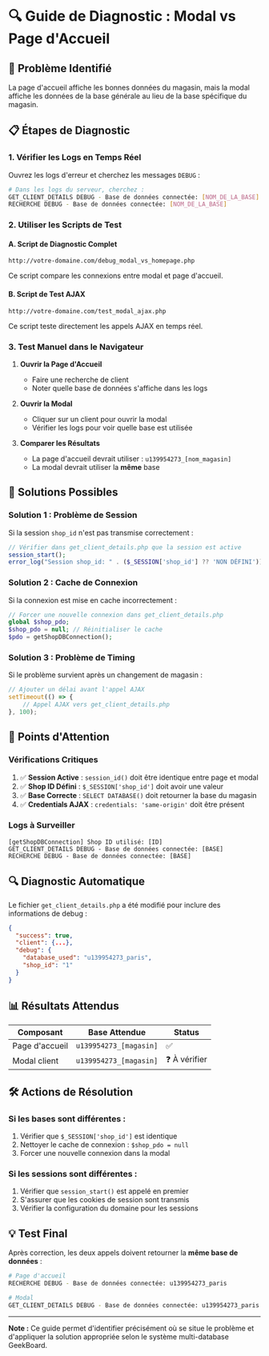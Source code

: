 # 🔍 Guide de Diagnostic : Modal vs Page d'Accueil

## 🎯 Problème Identifié
La page d'accueil affiche les bonnes données du magasin, mais la modal affiche les données de la base générale au lieu de la base spécifique du magasin.

## 📋 Étapes de Diagnostic

### 1. **Vérifier les Logs en Temps Réel** 
Ouvrez les logs d'erreur et cherchez les messages `DEBUG` :

```bash
# Dans les logs du serveur, cherchez :
GET_CLIENT_DETAILS DEBUG - Base de données connectée: [NOM_DE_LA_BASE]
RECHERCHE DEBUG - Base de données connectée: [NOM_DE_LA_BASE]
```

### 2. **Utiliser les Scripts de Test**

#### **A. Script de Diagnostic Complet**
```
http://votre-domaine.com/debug_modal_vs_homepage.php
```
Ce script compare les connexions entre modal et page d'accueil.

#### **B. Script de Test AJAX**
```
http://votre-domaine.com/test_modal_ajax.php
```
Ce script teste directement les appels AJAX en temps réel.

### 3. **Test Manuel dans le Navigateur**

1. **Ouvrir la Page d'Accueil**
   - Faire une recherche de client
   - Noter quelle base de données s'affiche dans les logs

2. **Ouvrir la Modal**
   - Cliquer sur un client pour ouvrir la modal
   - Vérifier les logs pour voir quelle base est utilisée

3. **Comparer les Résultats**
   - La page d'accueil devrait utiliser : `u139954273_[nom_magasin]`
   - La modal devrait utiliser la **même** base

## 🔧 Solutions Possibles

### **Solution 1 : Problème de Session**
Si la session `shop_id` n'est pas transmise correctement :

```php
// Vérifier dans get_client_details.php que la session est active
session_start();
error_log("Session shop_id: " . ($_SESSION['shop_id'] ?? 'NON DÉFINI'));
```

### **Solution 2 : Cache de Connexion**
Si la connexion est mise en cache incorrectement :

```php
// Forcer une nouvelle connexion dans get_client_details.php
global $shop_pdo;
$shop_pdo = null; // Réinitialiser le cache
$pdo = getShopDBConnection();
```

### **Solution 3 : Problème de Timing**
Si le problème survient après un changement de magasin :

```javascript
// Ajouter un délai avant l'appel AJAX
setTimeout(() => {
    // Appel AJAX vers get_client_details.php
}, 100);
```

## 🚨 Points d'Attention

### **Vérifications Critiques**
1. ✅ **Session Active** : `session_id()` doit être identique entre page et modal
2. ✅ **Shop ID Défini** : `$_SESSION['shop_id']` doit avoir une valeur
3. ✅ **Base Correcte** : `SELECT DATABASE()` doit retourner la base du magasin
4. ✅ **Credentials AJAX** : `credentials: 'same-origin'` doit être présent

### **Logs à Surveiller**
```
[getShopDBConnection] Shop ID utilisé: [ID]
GET_CLIENT_DETAILS DEBUG - Base de données connectée: [BASE]
RECHERCHE DEBUG - Base de données connectée: [BASE]
```

## 🔍 Diagnostic Automatique

Le fichier `get_client_details.php` a été modifié pour inclure des informations de debug :

```json
{
  "success": true,
  "client": {...},
  "debug": {
    "database_used": "u139954273_paris",
    "shop_id": "1"
  }
}
```

## 📊 Résultats Attendus

| Composant | Base Attendue | Status |
|-----------|---------------|--------|
| Page d'accueil | `u139954273_[magasin]` | ✅ |
| Modal client | `u139954273_[magasin]` | ❓ À vérifier |

## 🛠️ Actions de Résolution

### **Si les bases sont différentes :**
1. Vérifier que `$_SESSION['shop_id']` est identique
2. Nettoyer le cache de connexion : `$shop_pdo = null`
3. Forcer une nouvelle connexion dans la modal

### **Si les sessions sont différentes :**
1. Vérifier que `session_start()` est appelé en premier
2. S'assurer que les cookies de session sont transmis
3. Vérifier la configuration du domaine pour les sessions

## 💡 Test Final

Après correction, les deux appels doivent retourner la **même base de données** :

```bash
# Page d'accueil
RECHERCHE DEBUG - Base de données connectée: u139954273_paris

# Modal
GET_CLIENT_DETAILS DEBUG - Base de données connectée: u139954273_paris
```

---

**Note :** Ce guide permet d'identifier précisément où se situe le problème et d'appliquer la solution appropriée selon le système multi-database GeekBoard. 